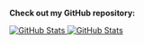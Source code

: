 
__Check out my GitHub repository:__

<div>
  <p>
    <a href="https://github.com/laxmena/PyCalendly">
      <img src="https://github-readme-stats.vercel.app/api/pin/?username=laxmena&repo=PyCalendly" alt="GitHub Stats" />
    </a>
    <a href="https://github.com/laxmena/CloudOrg-Simulator">
      <img src="https://github-readme-stats.vercel.app/api/pin/?username=laxmena&repo=CloudOrg-Simulator" alt="GitHub Stats" />
    </a>
  </p>
</div>